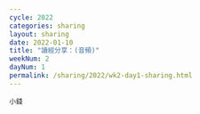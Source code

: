 ```yaml
---
cycle: 2022
categories: sharing
layout: sharing
date: 2022-01-10
title: "讀經分享：(音頻)"
weekNum: 2
dayNum: 1
permalink: /sharing/2022/wk2-day1-sharing.html
---
```


[](https://eccseattle.github.io/media/sharing/2022/wk001/2022-01-10-bin.m4a)

`小錢`
